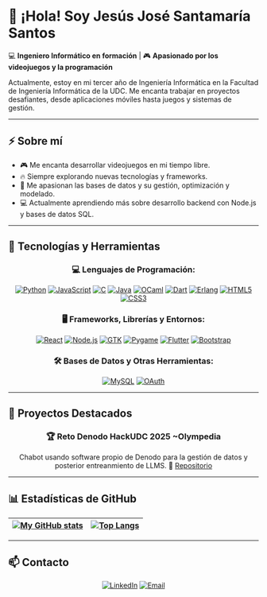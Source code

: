 [gh_profile]: https://github.com/jjsantamariasantos


# 👋 ¡Hola! Soy Jesús José Santamaría Santos

💻 **Ingeniero Informático en formación** | 🎮 **Apasionado por los videojuegos y la programación**  

Actualmente, estoy en mi tercer año de Ingeniería Informática en la Facultad de Ingeniería Informática de la UDC. Me encanta trabajar en proyectos desafiantes, desde aplicaciones móviles hasta juegos y sistemas de gestión.  

---

## ⚡ Sobre mí  
- 🎮 Me encanta desarrollar videojuegos en mi tiempo libre.  
- 🔥 Siempre explorando nuevas tecnologías y frameworks.  
- 🌱 Me apasionan las bases de datos y su gestión, optimización y modelado.  
- 💻 Actualmente aprendiendo más sobre desarrollo backend con Node.js y bases de datos SQL.

---

## 🔧 Tecnologías y Herramientas  

<div align="center">

### 💻 **Lenguajes de Programación:**  

[![Python](https://img.shields.io/badge/Python-3776AB?style=for-the-badge&logo=python&logoColor=white)](https://docs.python.org/3/)  [![JavaScript](https://img.shields.io/badge/JavaScript-F7DF1E?style=for-the-badge&logo=javascript&logoColor=black)](https://developer.mozilla.org/en-US/docs/Web/JavaScript)  [![C](https://img.shields.io/badge/C-00599C?style=for-the-badge&logo=c&logoColor=white)](https://en.cppreference.com/w/c)  [![Java](https://img.shields.io/badge/Java-ED8B00?style=for-the-badge&logo=openjdk&logoColor=white)](https://docs.oracle.com/en/java/)  [![OCaml](https://img.shields.io/badge/OCaml-EF7A08?style=for-the-badge&logo=ocaml&logoColor=white)](https://ocaml.org/docs/)  [![Dart](https://img.shields.io/badge/Dart-0175C2?style=for-the-badge&logo=dart&logoColor=white)](https://dart.dev/guides)  [![Erlang](https://img.shields.io/badge/Erlang-A90533?style=for-the-badge&logo=erlang&logoColor=white)](https://www.erlang.org/docs)  [![HTML5](https://img.shields.io/badge/HTML5-E34F26?style=for-the-badge&logo=html5&logoColor=white)](https://developer.mozilla.org/en-US/docs/Web/HTML)  [![CSS3](https://img.shields.io/badge/CSS3-1572B6?style=for-the-badge&logo=css3&logoColor=white)](https://developer.mozilla.org/en-US/docs/Web/CSS)  

### 🖥️ **Frameworks, Librerías y Entornos:**  

[![React](https://img.shields.io/badge/React-20232A?style=for-the-badge&logo=react&logoColor=61DAFB)](https://react.dev/)  [![Node.js](https://img.shields.io/badge/Node.js-339933?style=for-the-badge&logo=nodedotjs&logoColor=white)](https://nodejs.org/en/docs)  [![GTK](https://img.shields.io/badge/GTK-4.0-blue?style=for-the-badge)](https://docs.gtk.org/)  [![Pygame](https://img.shields.io/badge/Pygame-3776AB?style=for-the-badge&logo=python&logoColor=white)](https://www.pygame.org/docs/)  [![Flutter](https://img.shields.io/badge/Flutter-02569B?style=for-the-badge&logo=flutter&logoColor=white)](https://docs.flutter.dev/)  [![Bootstrap](https://img.shields.io/badge/Bootstrap-7952B3?style=for-the-badge&logo=bootstrap&logoColor=white)](https://getbootstrap.com/docs/)  

### 🛠 **Bases de Datos y Otras Herramientas:**  

[![MySQL](https://img.shields.io/badge/MySQL-4479A1?style=for-the-badge&logo=mysql&logoColor=white)](https://dev.mysql.com/doc/)  [![OAuth](https://img.shields.io/badge/OAuth-EC4A3F?style=for-the-badge&logo=auth0&logoColor=white)](https://oauth.net/)  

</div>

---

## 🚀 Proyectos Destacados  

<div align="center">

### 🏆 **Reto Denodo HackUDC 2025 ~Olympedia**  
Chabot usando software propio de Denodo para la gestión de datos y posterior entreanmiento de LLMS. 
🔗 [Repositorio](https://github.com/jjsantamariasantos/hackaton2025)

</div>

---

## 📊 Estadísticas de GitHub  

<div align="center">

| [![My GitHub stats](https://github-readme-stats.vercel.app/api?username=jjsantamariasantos&theme=dark\&show_icons=true\&rank_icon=github)][gh_profile] | [![Top Langs](https://github-readme-stats.vercel.app/api/top-langs/?username=jjsantamariasantos&layout=compact&theme=dark&langs_count=8&cache_seconds=3500)][gh_profile] |
|:--:|:--:|

</div>

---

## 📫 Contacto  

<div align="center">
  
[![LinkedIn](https://img.shields.io/badge/LinkedIn-blue?style=for-the-badge&logo=linkedin)](https://linkedin.com/in/jesús-santamaría-santos)    [![Email](https://img.shields.io/badge/Email-D14836?style=for-the-badge&logo=gmail&logoColor=white)](mailto:jotaoleiros@gmail.com)  

</div>
